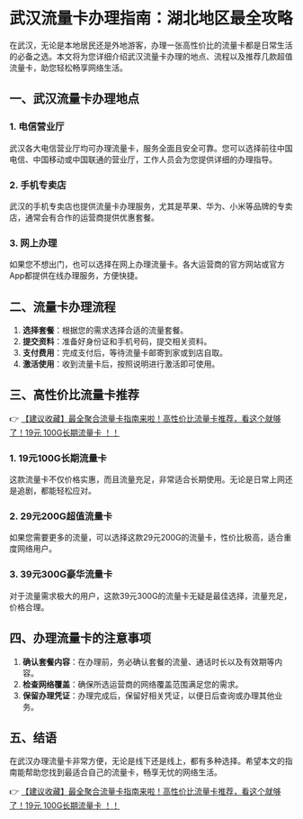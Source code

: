 # 武汉流量卡办理指南：湖北地区最全攻略

在武汉，无论是本地居民还是外地游客，办理一张高性价比的流量卡都是日常生活的必备之选。本文将为您详细介绍武汉流量卡办理的地点、流程以及推荐几款超值流量卡，助您轻松畅享网络生活。

## 一、武汉流量卡办理地点

### 1. 电信营业厅
武汉各大电信营业厅均可办理流量卡，服务全面且安全可靠。您可以选择前往中国电信、中国移动或中国联通的营业厅，工作人员会为您提供详细的办理指导。

### 2. 手机专卖店
武汉的手机专卖店也提供流量卡办理服务，尤其是苹果、华为、小米等品牌的专卖店，通常会有合作的运营商提供优惠套餐。

### 3. 网上办理
如果您不想出门，也可以选择在网上办理流量卡。各大运营商的官方网站或官方App都提供在线办理服务，方便快捷。

## 二、流量卡办理流程

1. **选择套餐**：根据您的需求选择合适的流量套餐。
2. **提交资料**：准备好身份证和手机号码，提交相关资料。
3. **支付费用**：完成支付后，等待流量卡邮寄到家或到店自取。
4. **激活使用**：收到流量卡后，按照说明进行激活即可使用。

## 三、高性价比流量卡推荐

👉 [【建议收藏】最全聚合流量卡指南来啦！高性价比流量卡推荐，看这个就够了！19元 100G长期流量卡 ！！](https://bit.ly/Liuliangka)

### 1. 19元100G长期流量卡
这款流量卡不仅价格实惠，而且流量充足，非常适合长期使用。无论是日常上网还是追剧，都能轻松应对。

### 2. 29元200G超值流量卡
如果您需要更多的流量，可以选择这款29元200G的流量卡，性价比极高，适合重度网络用户。

### 3. 39元300G豪华流量卡
对于流量需求极大的用户，这款39元300G的流量卡无疑是最佳选择，流量充足，价格合理。

## 四、办理流量卡的注意事项

1. **确认套餐内容**：在办理前，务必确认套餐的流量、通话时长以及有效期等内容。
2. **检查网络覆盖**：确保所选运营商的网络覆盖范围满足您的需求。
3. **保留办理凭证**：办理完成后，保留好相关凭证，以便日后查询或办理其他业务。

## 五、结语

在武汉办理流量卡非常方便，无论是线下还是线上，都有多种选择。希望本文的指南能帮助您找到最适合自己的流量卡，畅享无忧的网络生活。

👉 [【建议收藏】最全聚合流量卡指南来啦！高性价比流量卡推荐，看这个就够了！19元 100G长期流量卡 ！！](https://bit.ly/Liuliangka)